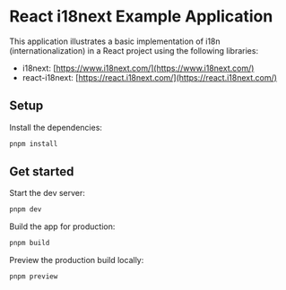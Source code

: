 # React i18next Example Application

This application illustrates a basic implementation of i18n (internationalization) in a React project using the following libraries:

- i18next: [https://www.i18next.com/](https://www.i18next.com/)
- react-i18next: [https://react.i18next.com/](https://react.i18next.com/)

## Setup

Install the dependencies:

```bash
pnpm install
```

## Get started

Start the dev server:

```bash
pnpm dev
```

Build the app for production:

```bash
pnpm build
```

Preview the production build locally:

```bash
pnpm preview
```
